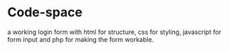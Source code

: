 # Code-space

a working login form with html for structure, css for styling, javascript for form input and php for making the form workable.
